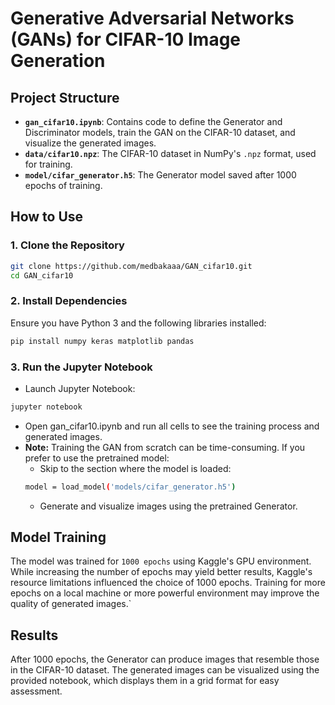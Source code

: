 # Generative Adversarial Networks (GANs) for CIFAR-10 Image Generation

## Project Structure

- **`gan_cifar10.ipynb`**: Contains code to define the Generator and Discriminator models, train the GAN on the CIFAR-10 dataset, and visualize the generated images.
- **`data/cifar10.npz`**: The CIFAR-10 dataset in NumPy's `.npz` format, used for training.
- **`model/cifar_generator.h5`**: The Generator model saved after 1000 epochs of training.

## How to Use

### 1. Clone the Repository

```bash
git clone https://github.com/medbakaaa/GAN_cifar10.git
cd GAN_cifar10
```

### 2. Install Dependencies
Ensure you have Python 3 and the following libraries installed:

```bash
pip install numpy keras matplotlib pandas
```

### 3. Run the Jupyter Notebook
- Launch Jupyter Notebook:
```bash
jupyter notebook
```
- Open gan_cifar10.ipynb and run all cells to see the training process and generated images.
- **Note:** Training the GAN from scratch can be time-consuming. If you prefer to use the pretrained model:
    - Skip to the section where the model is loaded:
    ```bash
    model = load_model('models/cifar_generator.h5')
    ```
    - Generate and visualize images using the pretrained Generator.

## Model Training

The model was trained for ``1000 epochs`` using Kaggle's GPU environment. While increasing the number of epochs may yield better results, Kaggle's resource limitations influenced the choice of 1000 epochs. Training for more epochs on a local machine or more powerful environment may improve the quality of generated images.`

## Results
After 1000 epochs, the Generator can produce images that resemble those in the CIFAR-10 dataset. The generated images can be visualized using the provided notebook, which displays them in a grid format for easy assessment.